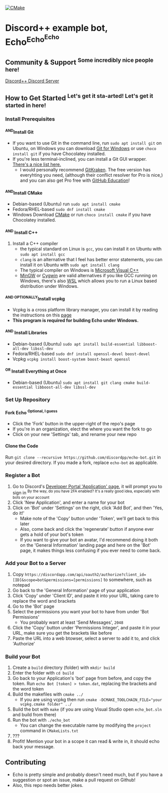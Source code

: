 [![CMake](https://github.com/DiscordPP/echo-bot/workflows/CMake/badge.svg)](https://github.com/DiscordPP/echo-bot/actions?query=workflow%3ACMake)

# Discord++ example bot, Echo<sup>Echo<sup>Echo</sup></sup>

## Community & Support <sup>Some incredibly nice people here!</sup>
[Discord++ Discord Server](https://discord.gg/0usP6xmT4sQ4kIDh)

## How to Get Started <sup>Let's get it sta-arted! Let's get it started in here!</sup>

### Install Prerequisites
#### <sup>AND</sup>Install Git
 * If you want to use Git in the command line, run `sudo apt install git` on Ubuntu, on Windows you can download [Git for Windows](https://git-scm.com/) or use `choco install git` if you have Chocolatey installed.
 * If you're less terminal-inclined, you can install a Git GUI wrapper. [There's a nice list here.](https://git-scm.com/downloads/guis/)
    * I would personally recommend [GitKraken](https://www.gitkraken.com/). The free version has everyhting you need, (although their conflict resolver for Pro is nice,) and you can also get Pro free with [GitHub Education](https://education.github.com/)!
#### <sup>AND</sup>Install CMake
 * Debian-based (Ubuntu) run `sudo apt install cmake`
 * Fedora/RHEL-based `sudo dnf install cmake`
 * Windows Download [CMake](https://cmake.org/download/) or run `choco install cmake` if you have Chocolatey installed.
#### <sup>AND</sup> Install C++
 1. Install a C++ compiler
    * the typical standard on Linux is `gcc`, you can install it on Ubuntu with `sudo apt install gcc`
    * `clang` is an alternative that I feel has better error statements, you can install it on Ubuntu with `sudo apt install clang`
    * The typical compiler on Windows is [Microsoft Visual C++](https://www.visualstudio.com/)
    * [MinGW](https://www.msys2.org/) or [Cygwin](https://www.cygwin.com/) are valid alternatives if you like GCC running on Windows, there's also [WSL](https://docs.microsoft.com/en-us/windows/wsl/install-win10) which allows  you to run a Linux based distribution under Windows.
#### <sup>AND OPTIONALLY</sup>Install vcpkg
 * Vcpkg is a cross platform library manager, you can install it by reading the instructions on this [page](https://github.com/microsoft/vcpkg)
 * **This program is required for building Echo under Windows.**
#### <sup>AND</sup> Install Libraries
 * Debian-based (Ubuntu) `sudo apt install build-essential libboost-all-dev libssl-dev`
 * Fedora/RHEL-based `sudo dnf install openssl-devel boost-devel`
 * Vcpkg `vcpkg install boost-system boost-beast openssl`
#### <sup>OR</sup> Install Everything at Once
 * Debian-based (Ubuntu) `sudo apt install git clang cmake build-essential libboost-all-dev libssl-dev`

### Set Up Repository
#### Fork Echo <sup>Optional, I guess</sup>
 * Click the 'Fork' button in the upper-right of the repo's page
 * If you're in an organization, elect the where you want the fork to go
 * Click on your new 'Settings' tab, and rename your new repo
 
#### Clone the Code
Run `git clone --recursive https://github.com/discordpp/echo-bot.git` in your desired directory.
If you made a fork, replace `echo-bot` as applicable.

### Register a Bot
 1. Go to Discord's [Developer Portal 'Application' page](https://discordapp.com/developers/applications/), it will prompt you to sign in <sup>By the way, do you have 2FA enabled? It's a really good idea, especially with bots on your account</sup>
 2. Click 'New Application', and enter a name for your bot
 3. Click on 'Bot' under 'Settings' on the right, click 'Add Bot', and then 'Yes, do it!'
    * Make note of the 'Copy' button under 'Token', we'll get back to this later
    * Also, come back and click the 'regenerate' button if anyone ever gets a hold of your bot's token
    * If you want to give your bot an avatar, I'd recommend doing it both on the 'General Information' landing page and here on the 'Bot' page, it makes things less confusing if you ever need to come back.

### Add your Bot to a Server
 1. Copy `https://discordapp.com/api/oauth2/authorize?client_id=[ID]&scope=bot&permissions=[permissions]` to somewhere, such as notepad
 1. Go back to the 'General Information' page of your application
 2. Click 'Copy' under 'Client ID', and paste it into your URL, taking care to replace the word and brackets
 3. Go to the 'Bot' page
 4. Select the permissions you want your bot to have from under 'Bot Permissions'
    * You probably want at least 'Send Messages', `2048`
 5. Click the 'Copy' button under 'Permissions Integer', and paste it in your URL, make sure you get the brackets like before
 6. Paste the URL into a web btowser, select a server to add it to, and click 'Authorize'
 

### Build your Bot
 1. Create a `build` directory (folder) with `mkdir build`
 2. Enter the folder with `cd build`
 3. Go back to your Application's 'bot' page from before, and copy the token. Run `echo Bot [token] > token.dat`, replacing the brackets and the word token
 4. Build the makefiles with `cmake ../`
     * If you are using vcpkg then run `cmake -DCMAKE_TOOLCHAIN_FILE="your vcpkg.cmake folder" ../`
 5. Build the bot with `make` (if you are using Visual Studio open `echo_bot.sln` and build from there)
 6. Run the bot with `./echo_bot`
    * You can change the executable name by modifying the `project` command in `CMakeLists.txt`
 7. ???
 8. Profit! Mention your bot in a scope it can read & write in, it should echo back your message.

## Contributing
 * Echo is pretty simple and probably doesn't need much, but if you have a suggestion or spot an issue, make a pull request on Github!
 * Also, this repo needs better jokes.
